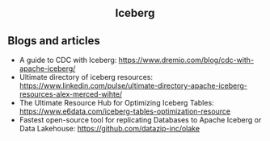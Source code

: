 <h2 align="center">Iceberg</h2>

## Blogs and articles

- A guide to CDC with Iceberg: https://www.dremio.com/blog/cdc-with-apache-iceberg/
- Ultimate directory of iceberg resources: https://www.linkedin.com/pulse/ultimate-directory-apache-iceberg-resources-alex-merced-wihte/
- The Ultimate Resource Hub for Optimizing Iceberg Tables: https://www.e6data.com/iceberg-tables-optimization-resource
- Fastest open-source tool for replicating Databases to Apache Iceberg or Data Lakehouse: https://github.com/datazip-inc/olake

